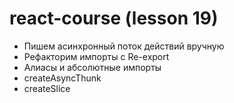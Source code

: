 # react-course (lesson 19)

- Пишем асинхронный поток действий вручную
- Рефакторим импорты с Re-export
- Алиасы и абсолютные импорты
- createAsyncThunk
- createSlice
